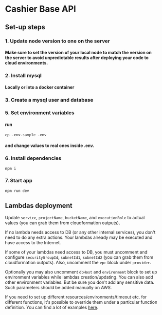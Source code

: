 # Cashier Base API

## Set-up steps

### 1. Update node version to one on the server
####   Make sure to set the version of your local node to match the version on the server to avoid unpredictable results after deploying your code to cloud environments.

### 2. Install mysql
####   Locally or into a docker container

### 3. Create a mysql user and database

### 5. Set environment variables
####   run
    cp .env.sample .env
####   and change values to real ones inside .env.

### 6. Install dependencies
    npm i

### 7. Start app
    npm run dev


## Lambdas deployment

Update `service`, `projectName`, `bucketName`, and `executionRole` to actual values (you can grab them from cloudformation outputs).

If no lambda needs access to DB (or any other internal services), you don't need to do any extra actions. Your lambdas already may be executed and have access to the Internet.

If some of your lambdas need access to DB, you must uncomment and configure `securityGroupId`, `subnetId1`, `subnetId2` (you can grab them from cloudformation outputs). Also, uncomment the `vpc` block under `provider`.

Optionally you may also uncomment `dbHost` and `environment` block to set up environment variables while lambdas creation/updating.
You can also add other environment variables. But be sure you don't add any sensitive data. Such parameters should be added manually on AWS.

If you need to set up different resources/environments/timeout etc. for different functions, it's possible to override them under a particular function definition. You can find a lot of examples [here](https://www.serverless.com/framework/docs/providers/aws/guide/serverless.yml).
